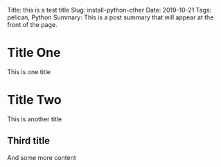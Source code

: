 Title: this is a test title
Slug: install-python-other
Date: 2019-10-21
Tags: pelican, Python
Summary: This is a post summary that will appear at the front of the page.

# Title One
This is one title

# Title Two
This is another title

## Third title
And some more content
